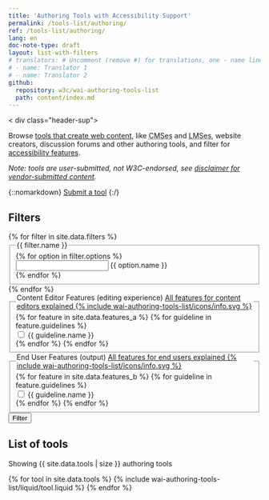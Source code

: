 ```yaml
---
title: 'Authoring Tools with Accessibility Support'
permalink: /tools-list/authoring/
ref: /tools-list/authoring/
lang: en
doc-note-type: draft
layout: list-with-filters
# translators: # Uncomment (remove #) for translations, one - name line per translator.
# - name: Translator 1
# - name: Translator 2
github:
  repository: w3c/wai-authoring-tools-list
  path: content/index.md
---
```


<!-- markdownlint-disable no-inline-html -->

<style>
  {% include wai-authoring-tools-list/css/styles.css %}
</style>

< div class="header-sup">

  <p>
    Browse <a href="selecting">tools that create web content</a>, like
    <abbr title="content management systems">CMSes</abbr> and
    <abbr title="learning management systems">LMSes</abbr>, website creators,
    discussion forums and other authoring tools, and filter for
    <a href="selecting#features">accessibility features</a>.
  </p>
  <p>
    <em>Note: tools are user-submitted, not W3C-endorsed, see
      <a href="#disclaimer">disclaimer for vendor-submitted content</a>.</em>
  </p>
  </div>

{::nomarkdown}
<a class="button button-more submit-a-tool" href="submit-a-tool"><span>Submit a tool</span></a>
{:/}

  <div id="app" class="tools">
    <form class="tools-filters" data-filter-form action="https://hiddedevries.nl/test-api/" method="POST">
      <h2 class="visuallyhidden">Filters</h2>
      {% for filter in site.data.filters %}
      <fieldset id="{{ filter.id }}">
        <legend>{{ filter.name }}</legend>
        {% for option in filter.options %}
        <div class="tools-filters__filter">
          <input type="{{ filter.type }}" id="filter-{{ option.id }}" name="{{ option.id }}" />
          <label for="filter-{{ option.id }}">{{ option.name }}</label>
        </div>
        {% endfor %}
      </fieldset>
      {% endfor %}
      <fieldset id="filters-features-content-editors">
        <legend>
          Content Editor Features (editing experience)
          <a href="selecting#editing-experience-for-content-editors" class="more-info">
            <span class="visuallyhidden">All features for content editors explained</span>
            <span aria-hidden="true" class="more-info__icon">
              {% include wai-authoring-tools-list/icons/info.svg %} <!-- TODO fix path -->
            </span>
          </a>
        </legend>
        {% for feature in site.data.features_a %} {% for guideline in
        feature.guidelines %}
        <div class="tools-filters__filter">
          <input type="checkbox" id="filter-{{ guideline.id }}" name="features-content-editors" />
          <label for="filter-{{ guideline.id }}">{{ guideline.name }}</label>
        </div>
        {% endfor %} {% endfor %}
      </fieldset>
      <fieldset id="filters-features-outpput">
        <legend>
          End User Features (output)
          <a href="selecting#output" class="more-info">
            <span class="visuallyhidden">All features for end users explained</span>
            <span aria-hidden="true" class="more-info__icon">
              {% include wai-authoring-tools-list/icons/info.svg %}
            </span>
          </a>
        </legend>
        {% for feature in site.data.features_b %} {% for guideline in
        feature.guidelines %}
        <div class="tools-filters__filter">
          <input type="checkbox" id="filter-{{ guideline.id }}" name="features-output" />
          <label for="filter-{{ guideline.id }}">{{ guideline.name }}</label>
        </div>
        {% endfor %} {% endfor %}
      </fieldset>
      <button>Filter</button>
    </form>
    <div class="tools-tools">
      <h2 class="visuallyhidden">List of tools</h2>
      <div role="alert">
        <p class="status status-busy" hidden>Loading tools…</p>
        <p class="status status-failure" hidden>something went wrong…</p>
      </div>
      <div id="tools-list">
        <p>Showing {{ site.data.tools | size }} authoring tools</p>
        {% for tool in site.data.tools %} {% include wai-authoring-tools-list/liquid/tool.liquid %} {% endfor %}
      </div>
    </div>
  </div>

  <script>
    {% include wai-authoring-tools-list/js/tools.js %}
  </script>
